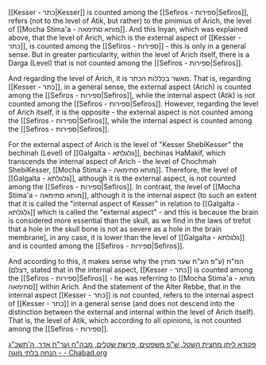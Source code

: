 
[[Kesser - כתר|Kesser]] is counted among the [[Sefiros - ספירות|Sefiros]], refers (not to the level of Atik, but rather) to the pinimius of Arich, the level of [[Mocha Stima'a - מוחא סתימאה]]. And this Inyan, which was explained above, that the level of Arich, which is the external aspect of [[Kesser - כתר]], is counted among the [[Sefiros - ספירות]] - this is only in a general sense. But in greater particularity, within the level of Arich itself, there is a Darga (Level) that is not counted among the [[Sefiros - ספירות|Sefiros]].

And regarding the level of Arich, it is מאשר בכללות הכתר. That is, regarding [[Kesser - כתר]], in a general sense, the external aspect (Arich) is counted among the [[Sefiros - ספירות|Sefiros]], while the internal aspect (Atik) is not counted among the [[Sefiros - ספירות|Sefiros]]. However, regarding the level of Arich itself, it is the opposite - the external aspect is not counted among the [[Sefiros - ספירות|Sefiros]], while the internal aspect is counted among the [[Sefiros - ספירות|Sefiros]].

For the external aspect of Arich is the level of "Kesser ShebiKesser" the bechinah (Level) of [[Galgalta - גלגלתא]], bechinas HaMakif, which transcends the internal aspect of Arich - the level of Chochmah ShebiKesser, [[Mocha Stima'a - מוחא סתימאה]]. Therefore, the level of [[Galgalta - גלגלתא]], although it is the external aspect, is not counted among the [[Sefiros - ספירות|Sefiros]]. In contrast, the level of [[Mocha Stima'a - מוחא סתימאה]], although it is the internal aspect (to such an extent that it is called the "internal aspect of Kesser" in relation to [[Galgalta - גלגלתא]] which is called the "external aspect" - and this is because the brain is considered more essential than the skull, as we find in the laws of trefot that a hole in the skull bone is not as severe as a hole in the brain membrane], in any case, it is lower than the level of [[Galgalta - גלגלתא]] and is counted among the [[Sefiros - ספירות|Sefiros]].

And according to this, it makes sense why the המ"ח (ע"פ הע"ח שער מוחין דצלם), stated that in the internal aspect, [[Kesser - כתר]] is counted among the [[Sefiros - ספירות|Sefiros]] - he was referring to [[Mocha Stima'a - מוחא סתימאה]] within Arich. And the statement of the Alter Rebbe, that in the internal aspect [[Kesser - כתר]] is not counted, refers to the internal aspect of [[Kesser - כתר]] in a general sense (and does not descend into the distinction between the external and internal within the level of Arich itself). That is, the level of Atik, which according to all opinions, is not counted among the [[Sefiros - ספירות]].

[פקודא ליתן מחצית השקל, ש"פ משפטים, פרשת שקלים, מבה"ח וער"ח אדר, ה'תשכ"ג - הנחה בלתי מוגה - Chabad.org](https://www.chabad.org/therebbe/article_cdo/aid/4296319/jewish/page.htm)

